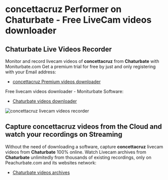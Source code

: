 # concettacruz Performer on Chaturbate - Free LiveCam videos downloader

## Chaturbate Live Videos Recorder

Monitor and record livecam videos of **concettacruz** from **Chaturbate** with Moniturbate.com
Get a premium trial for free by just and only registering with your Email address:
* [concettacruz Premium videos downloader](https://moniturbate.com/request-demo-licence-key.html)

Free livecam videos downloader - Moniturbate Software:
* [Chaturbate videos downloader](https://moniturbate.com/moniturbate-download-software.html)

![concettacruz livecam videos recorder](https://peachurnet.com/templates/moniturbate-software.png)


## Capture concettacruz videos from the Cloud and watch your recordings on Streaming

Without the need of downloading a software, capture **concettacruz** livecam videos from **Chaturbate** 100% online.
Watch Livecam archives from **Chaturbate** unlimitedly from thousands of existing recordings, only on Peachurbate.com and its websites network:
* [Chaturbate videos archives](https://peachurnet.com/)